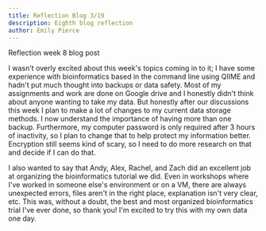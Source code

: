 ```yaml
---
title: Reflection Blog 3/19
description: Eighth blog reflection
author: Emily Pierce
---
```


Reflection week 8 blog post

I wasn't overly excited about this week's topics coming in to it; I have some experience with bioinformatics based in the command line using QIIME and hadn't put much thought into backups or data safety.  Most of my assignments and work are done on Google drive and I honestly didn't think about anyone wanting to take my data.  But honestly after our discussions this week I plan to make a lot of changes to my current data storage methods.  I now understand the importance of having more than one backup.  Furthermore, my computer password is only required after 3 hours of inactivity, so I plan to change that to help protect my information better.  Encryption still seems kind of scary, so I need to do more research on that and decide if I can do that.

I also wanted to say that Andy, Alex, Rachel, and Zach did an excellent job at organizing the bioinformatics tutorial we did.  Even in workshops where I've worked in someone else's environment or on a VM, there are always unexpected errors, files aren't in the right place, explanation isn't very clear, etc.  This was, without a doubt, the best and most organized bioinformatics trial I've ever done, so thank you! I'm excited to try this with my own data one day.